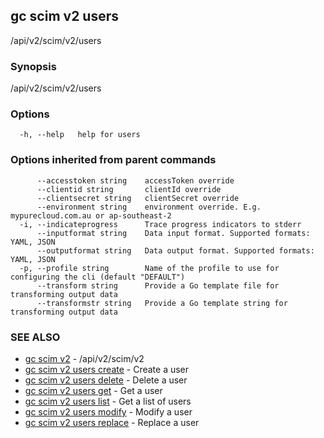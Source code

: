 ## gc scim v2 users

/api/v2/scim/v2/users

### Synopsis

/api/v2/scim/v2/users

### Options

```
  -h, --help   help for users
```

### Options inherited from parent commands

```
      --accesstoken string    accessToken override
      --clientid string       clientId override
      --clientsecret string   clientSecret override
      --environment string    environment override. E.g. mypurecloud.com.au or ap-southeast-2
  -i, --indicateprogress      Trace progress indicators to stderr
      --inputformat string    Data input format. Supported formats: YAML, JSON
      --outputformat string   Data output format. Supported formats: YAML, JSON
  -p, --profile string        Name of the profile to use for configuring the cli (default "DEFAULT")
      --transform string      Provide a Go template file for transforming output data
      --transformstr string   Provide a Go template string for transforming output data
```

### SEE ALSO

* [gc scim v2](gc_scim_v2.html)	 - /api/v2/scim/v2
* [gc scim v2 users create](gc_scim_v2_users_create.html)	 - Create a user
* [gc scim v2 users delete](gc_scim_v2_users_delete.html)	 - Delete a user
* [gc scim v2 users get](gc_scim_v2_users_get.html)	 - Get a user
* [gc scim v2 users list](gc_scim_v2_users_list.html)	 - Get a list of users
* [gc scim v2 users modify](gc_scim_v2_users_modify.html)	 - Modify a user
* [gc scim v2 users replace](gc_scim_v2_users_replace.html)	 - Replace a user


